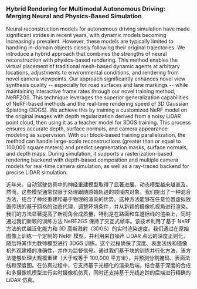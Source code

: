 ### Hybrid Rendering for Multimodal Autonomous Driving: Merging Neural and Physics-Based Simulation

Neural reconstruction models for autonomous driving simulation have made significant strides in recent years, with dynamic models becoming increasingly prevalent. However, these models are typically limited to handling in-domain objects closely following their original trajectories. We introduce a hybrid approach that combines the strengths of neural reconstruction with physics-based rendering. This method enables the virtual placement of traditional mesh-based dynamic agents at arbitrary locations, adjustments to environmental conditions, and rendering from novel camera viewpoints. Our approach significantly enhances novel view synthesis quality -- especially for road surfaces and lane markings -- while maintaining interactive frame rates through our novel training method, NeRF2GS. This technique leverages the superior generalization capabilities of NeRF-based methods and the real-time rendering speed of 3D Gaussian Splatting (3DGS). We achieve this by training a customized NeRF model on the original images with depth regularization derived from a noisy LiDAR point cloud, then using it as a teacher model for 3DGS training. This process ensures accurate depth, surface normals, and camera appearance modeling as supervision. With our block-based training parallelization, the method can handle large-scale reconstructions (greater than or equal to 100,000 square meters) and predict segmentation masks, surface normals, and depth maps. During simulation, it supports a rasterization-based rendering backend with depth-based composition and multiple camera models for real-time camera simulation, as well as a ray-traced backend for precise LiDAR simulation.

近年来，自动驾驶仿真中的神经重建模型取得了显著进展，动态模型越来越普及。然而，这些模型通常仅限于处理跟随原始轨迹的领域内对象。我们提出了一种混合方法，结合了神经重建和基于物理的渲染的优势。这种方法能够在任意位置虚拟放置传统的基于网格的动态代理，调整环境条件，并从新颖的摄像机视角进行渲染。我们的方法显著提高了新视角合成质量，特别是在路面和车道标线的渲染上，同时通过我们新颖的训练方法 NeRF2GS 保持了交互式帧率。该技术利用了基于 NeRF 方法的优越泛化能力和 3D 高斯溅射（3DGS）的实时渲染速度。我们通过在原始图像上训练一个定制的 NeRF 模型，并利用来自噪声 LiDAR 点云的深度正则化，随后将其作为教师模型进行 3DGS 训练。这个过程确保了深度、表面法线和摄像机外观建模的准确性，并作为监督信号。通过我们基于块的训练并行化方法，该方法能够处理大规模重建（大于或等于 100,000 平方米），并预测分割掩码、表面法线和深度图。在仿真过程中，它支持基于光栅化的渲染后端，结合基于深度的合成和多摄像机模型进行实时摄像机仿真，同时还支持基于光线追踪的后端进行精确的 LiDAR 仿真。
